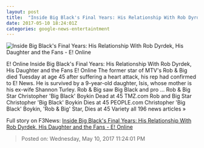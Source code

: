 ```yaml
---
layout: post
title:  "Inside Big Black's Final Years: His Relationship With Rob Dyrdek, His Daughter and the Fans - E! Online"
date: 2017-05-10 18:24:01Z
categories: google-news-entertaintment
---
```


![Inside Big Black's Final Years: His Relationship With Rob Dyrdek, His Daughter and the Fans - E! Online](http://akns-images.eonline.com/eol_images/Entire_Site/201749/rs_600x600-170509165556-600-christopher-boykin.jpg?downsize=450:*&crop=450:350;left,top)

E! Online Inside Big Black's Final Years: His Relationship With Rob Dyrdek, His Daughter and the Fans E! Online The former star of MTV's Rob & Big died Tuesday at age 45 after suffering a heart attack, his rep had confirmed to E! News. He is survived by a 9-year-old daughter, Isis, whose mother is his ex-wife Shannon Turley. Rob & Big saw Big Black and pro ... Rob & Big Star Christopher 'Big Black' Boykin Dead at 45 TMZ.com Rob and Big Star Christopher 'Big Black' Boykin Dies at 45 PEOPLE.com Christopher 'Big Black' Boykin, 'Rob & Big' Star, Dies at 45 Variety all 196 news articles »


Full story on F3News: [Inside Big Black's Final Years: His Relationship With Rob Dyrdek, His Daughter and the Fans - E! Online](http://www.f3nws.com/n/sUZhUJ)

> Posted on: Wednesday, May 10, 2017 11:24:01 PM
